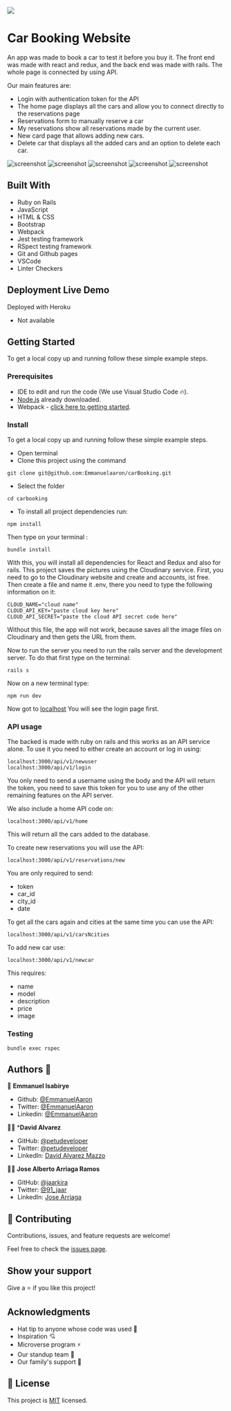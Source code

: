 ![](https://img.shields.io/badge/Microverse-blueviolet)

# Car Booking Website

An app was made to book a car to test it before you buy it. The front end was made with react and redux, and the back end was made with rails. The whole page is connected by using API. 

Our main features are:
- Login with authentication token for the API
- The home page displays all the cars and allow you to connect directly to the reservations page
- Reservations form to manually reserve a car
- My reservations show all reservations made by the current user.
- New card page that allows adding new cars.
- Delete car that displays all the added cars and an option to delete each car.


![screenshot](./imgs/login.png) ![screenshot](./imgs/reservationform.png) ![screenshot](./imgs/reservations.png) ![screenshot](./imgs/homePage.png) ![screenshot](./imgs/addCar.png)



## Built With

- Ruby on Rails
- JavaScript
- HTML & CSS
- Bootstrap
- Webpack
- Jest testing framework
- RSpect testing framework
- Git and Github pages
- VSCode
- Linter Checkers

## Deployment Live Demo

Deployed with Heroku
  - Not available

## Getting Started

To get a local copy up and running follow these simple example steps.

### Prerequisites

- IDE to edit and run the code (We use Visual Studio Code 🔥).
- [Node.js](https://nodejs.org/en/download/) already downloaded.
- Webpack - [click here to getting started](https://webpack.js.org/guides/getting-started/).

### Install

To get a local copy up and running follow these simple example steps.
- Open terminal
- Clone this project using the command
```
git clone git@github.com:Emmanuelaaron/carBooking.git
```
- Select the folder
```
cd carbooking
```
- To install all project dependencies run:
```
npm install
```
Then type on your terminal :
```
bundle install
```
With this, you will install all dependencies for React and Redux and also for rails. 
This project saves the pictures using the Cloudinary service. First, you need to go to the Cloudinary website and create and accounts, ist free. Then create a file and name it .env, there you need to type the following information on it:
```
CLOUD_NAME="cloud name"
CLOUD_API_KEY="paste cloud key here"
CLOUD_API_SECRET="paste the cloud API secret code here"
```
Without this file, the app will not work, because saves all the image files on Cloudinary and then gets the URL from them.

Now to run the server you need to run the rails server and the development server. To do that first type on the terminal:
```
rails s
```
Now on a new terminal type:
```
npm run dev
```
Now got to [localhost](localhost:3000/)
You will see the login page first.

### API usage
The backed is made with ruby on rails and this works as an API service alone. To use it you need to either create an account or log in using:
```
localhost:3000/api/v1/newuser
localhost:3000/api/v1/login
```

You only need to send a username using the body and the API will return the token, you need to save this token for you to use any of the other remaining features on the API server.

We also include a home API code on:
```
localhost:3000/api/v1/home
```
This will return all the cars added to the database.

To create new reservations you will use the API:
```
localhost:3000/api/v1/reservations/new
```
You are only required to send:
- token
- car_id
- city_id
- date

To get all the cars again and cities at the same time you can use the API:
```
localhost:3000/api/v1/carsNcities
```
To add new car use:
```
localhost:3000/api/v1/newcar
```
This requires:
- name
- model
- description
- price
- image

### Testing
```
bundle exec rspec
```

## Authors 👤 

👤 **Emmanuel Isabirye**

- Github: [@EmmanuelAaron](https://github.com/Emmanuelaaron)
- Twitter: [@EmmanuelAaron](https://twitter.com/EmmanuelIsabir1)
- Linkedin: [@EmmanuelAaron](https://www.linkedin.com/in/fullstackwebdev-emma/)

👨‍💻 ***David Alvarez**

- GitHub: [@petudeveloper](https://github.com/petudeveloper)
- Twitter: [@petudeveloper](https://twitter.com/petudeveloper)
- LinkedIn: [David Alvarez Mazzo](https://www.linkedin.com/in/davidalvarezmazzo/)


👨‍💻 **Jose Alberto Arriaga Ramos**

- GitHub: [@jaarkira](https://github.com/jaarkira )
- Twitter: [@91_jaar](https://twitter.com/91_jaar )
- LinkedIn: [Jose Arriaga](https://www.linkedin.com/in/jaar/)


## 🤝 Contributing

Contributions, issues, and feature requests are welcome!

Feel free to check the [issues page](https://github.com/DanSam5K/Webflix-Index/issues).

## Show your support

Give a ⭐️ if you like this project!


## Acknowledgments

- Hat tip to anyone whose code was used 🔰
- Inspiration 💘
- Microverse program ⚡
- Our standup team 🏹
- Our family's support 🙌

## 📝 License

This project is [MIT](./LICENSE) licensed.
